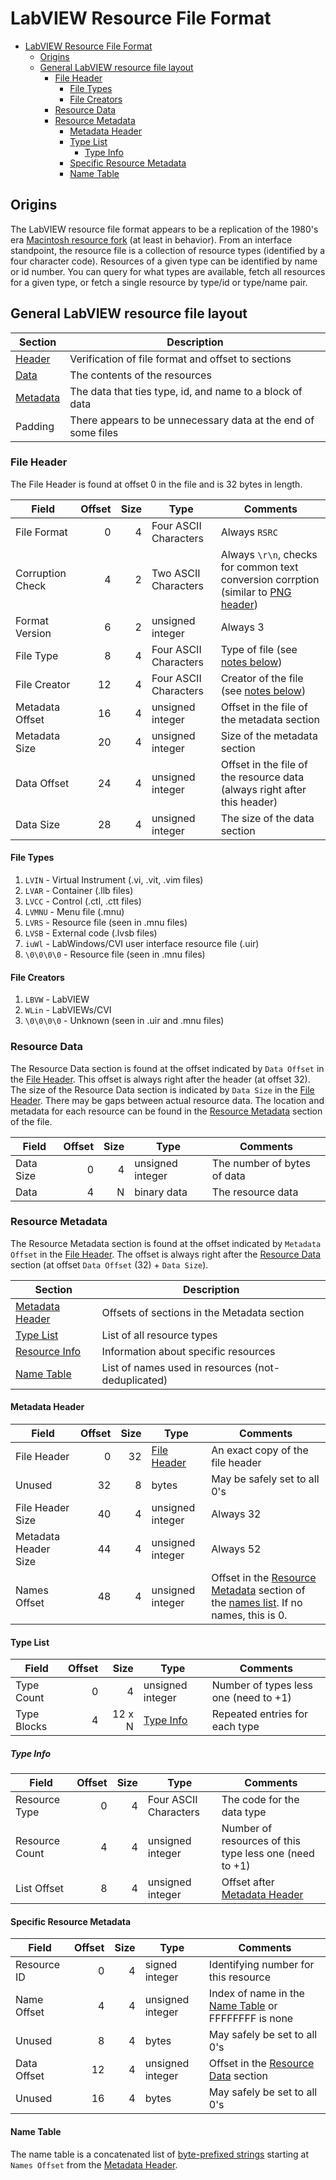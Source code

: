 # LabVIEW Resource File Format

- [LabVIEW Resource File Format](#labview-resource-file-format)
  * [Origins](#origins)
  * [General LabVIEW resource file layout](#general-labview-resource-file-layout)
    + [File Header](#file-header)
      - [File Types](#file-types)
      - [File Creators](#file-creators)
    + [Resource Data](#resource-data)
    + [Resource Metadata](#resource-metadata)
      - [Metadata Header](#metadata-header)
      - [Type List](#type-list)
        * [Type Info](#type-info)
      - [Specific Resource Metadata](#specific-resource-metadata)
      - [Name Table](#name-table)

## Origins

The LabVIEW resource file format appears to be a replication of the 1980's era [Macintosh resource fork](https://formats.kaitai.io/resource_fork/resource_fork.svg) (at least in behavior).
From an interface standpoint, the resource file is a collection of resource types (identified by a four character code).
Resources of a given type can be identified by name or id number.
You can query for what types are available, fetch all resources for a given type, or fetch a single resource by type/id or type/name pair.


## General LabVIEW resource file layout

| Section | Description                                                   |
|---------|---------------------------------------------------------------|
| [Header](#file-header)  | Verification of file format and offset to sections            |
| [Data](#resource-data)    | The contents of the resources                                 |
| [Metadata](#resource-metadata) | The data that ties type, id, and name to a block of data      |
| Padding | There appears to be unnecessary data at the end of some files |


### File Header

The File Header is found at offset 0 in the file and is 32 bytes in length.

| Field            | Offset | Size | Type                  | Comments |
|------------------|-------:|-----:|-----------------------|----------|
| File Format      | 0      | 4    | Four ASCII Characters | Always `RSRC` |
| Corruption Check | 4      | 2    | Two ASCII Characters  | Always `\r\n`, checks for common text conversion corrption (similar to [PNG header](http://www.libpng.org/pub/png/spec/1.2/PNG-Rationale.html#R.PNG-file-signature)) |
| Format Version   | 6      | 2    | unsigned integer      | Always 3 |
| File Type        | 8      | 4    | Four ASCII Characters | Type of file (see [notes below](#file-types)) |
| File Creator     | 12     | 4    | Four ASCII Characters | Creator of the file (see [notes below](#file-creators)) |
| Metadata Offset  | 16     | 4    | unsigned integer      | Offset in the file of the metadata section |
| Metadata Size    | 20     | 4    | unsigned integer      | Size of the metadata section |
| Data Offset      | 24     | 4    | unsigned integer      | Offset in the file of the resource data (always right after this header) |
| Data Size        | 28     | 4    | unsigned integer      | The size of the data section |


#### File Types

1. `LVIN` - Virtual Instrument (.vi, .vit, .vim files)
2. `LVAR` - Container (.llb files)
3. `LVCC` - Control (.ctl, .ctt files)
4. `LVMNU` - Menu file (.mnu)
5. `LVRS` - Resource file (seen in .mnu files)
6. `LVSB` - External code (.lvsb files)
7. `iuWl` - LabWindows/CVI user interface resource file (.uir)
8. `\0\0\0\0` - Resource file (seen in .mnu files)


#### File Creators

1. `LBVW` - LabVIEW
2. `WLin` - LabVIEWs/CVI
3. `\0\0\0\0` - Unknown (seen in .uir and .mnu files)


### Resource Data

The Resource Data section is found at the offset indicated by `Data Offset` in the [File Header](#file-header).
This offset is always right after the header (at offset 32).
The size of the Resource Data section is indicated by `Data Size` in the [File Header](#file-header).
There may be gaps between actual resource data.
The location and metadata for each resource can be found in the [Resource Metadata](#resource-metadata) section of the file.

| Field            | Offset | Size | Type                  | Comments                    |
|------------------|-------:|-----:|-----------------------|-----------------------------|
| Data Size        | 0      | 4    | unsigned integer      | The number of bytes of data |
| Data             | 4      | N    | binary data           | The resource data           |


### Resource Metadata

The Resource Metadata section is found at the offset indicated by `Metadata Offset` in the [File Header](#file-header).
The offset is always right after the [Resource Data](#resource-data) section (at offset `Data Offset` (32) + `Data Size`).

| Section                                      | Description                                                   |
|----------------------------------------------|---------------------------------------------------------------|
| [Metadata Header](#metadata-header)          | Offsets of sections in the Metadata section                   |
| [Type List](#type-list)                      | List of all resource types                                    |
| [Resource Info](#specific-resource-metadata) | Information about specific resources                          |
| [Name Table](#name-table)                    | List of names used in resources (not-deduplicated)            |


#### Metadata Header

| Field                | Offset | Size | Type                        | Comments                         |
|----------------------|-------:|-----:|-----------------------------|----------------------------------|
| File Header          | 0      | 32   | [File Header](#file-header) | An exact copy of the file header |
| Unused               | 32     | 8    | bytes                       | May be safely set to all 0's     |
| File Header Size     | 40     | 4    | unsigned integer            | Always 32                        |
| Metadata Header Size | 44     | 4    | unsigned integer            | Always 52                        |
| Names Offset         | 48     | 4    | unsigned integer            | Offset in the [Resource Metadata](#resource-metadata) section of the [names list](#name-table). If no names, this is 0. |


#### Type List

| Field                | Offset | Size   | Type                    | Comments                              |
|----------------------|-------:|-------:|-------------------------|---------------------------------------|
| Type Count           | 0      | 4      | unsigned integer        | Number of types less one (need to +1) |
| Type Blocks          | 4      | 12 x N | [Type Info](#type-info) | Repeated entries for each type        |

##### Type Info

| Field                | Offset | Size   | Type                  | Comments                                               |
|----------------------|-------:|-------:|-----------------------|--------------------------------------------------------|
| Resource Type        | 0      | 4      | Four ASCII Characters | The code for the data type                             |
| Resource Count       | 4      | 4      | unsigned integer      | Number of resources of this type less one (need to +1) |
| List Offset          | 8      | 4      | unsigned integer      | Offset after [Metadata Header](#metadata-header)       |


#### Specific Resource Metadata

| Field                | Offset | Size   | Type                  | Comments                                                           |
|----------------------|-------:|-------:|-----------------------|--------------------------------------------------------------------|
| Resource ID          | 0      | 4      | signed integer        | Identifying number for this resource                               |
| Name Offset          | 4      | 4      | unsigned integer      | Index of name in the [Name Table](#name-table) or FFFFFFFF is none |
| Unused               | 8      | 4      | bytes                 | May safely be set to all 0's                                       |
| Data Offset          | 12     | 4      | unsigned integer      | Offset in the [Resource Data](#resource-data) section              |
| Unused               | 16     | 4      | bytes                 | May safely be set to all 0's                                       |

#### Name Table

The name table is a concatenated list of [byte-prefixed strings](data_types.md#byte-prefixed-string) starting at `Names Offset` from the [Metadata Header](#metadata-header).
